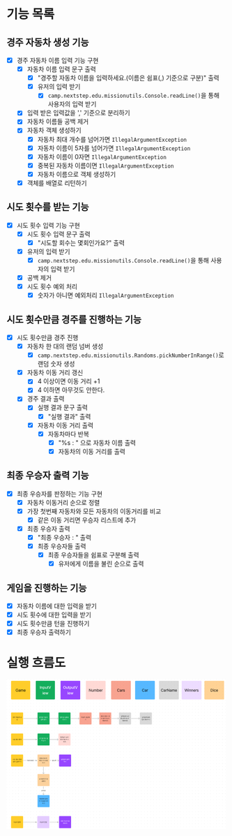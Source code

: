 # 기능 목록

## 경주 자동차 생성 기능
- [x] 경주 자동차 이름 입력 기능 구현
  - [x] 자동차 이름 입력 문구 출력
    - [x] "경주할 자동차 이름을 입력하세요.(이름은 쉼표(,) 기준으로 구분)" 출력
    - [x] 유저의 입력 받기
      - [x] `camp.nextstep.edu.missionutils.Console.readLine()`을 통해 사용자의 입력 받기
  - [x] 입력 받은 입력값을 ',' 기준으로 분리하기
  - [x] 자동차 이름들 공백 제거
  - [x] 자동차 객체 생성하기
    - [x] 자동차 최대 개수를 넘어가면  `IllegalArgumentException` 
    - [x] 자동차 이름이 5자를 넘어가면 `IllegalArgumentException`
    - [x] 자동차 이름이 0자면 `IllegalArgumentException`
    - [x] 중복된 자동차 이름이면 `IllegalArgumentException`
    - [x] 자동차 이름으로 객체 생성하기
  - [x] 객체를 배열로 리턴하기

## 시도 횟수를 받는 기능
- [x] 시도 횟수 입력 기능 구현
  - [x] 시도 횟수 입력 문구 출력
    - [x] "시도할 회수는 몇회인가요?" 출력
  - [x] 유저의 입력 받기
    - [x] `camp.nextstep.edu.missionutils.Console.readLine()`을 통해 사용자의 입력 받기
  - [x] 공백 제거
  - [x] 시도 횟수 예외 처리
    - [x] 숫자가 아니면 예외처리 `IllegalArgumentException`

## 시도 횟수만큼 경주를 진행하는 기능
- [x] 시도 횟수만큼 경주 진행
  - [x] 자동차 한 대의 랜덤 넘버 생성
    - [x] `camp.nextstep.edu.missionutils.Randoms.pickNumberInRange()`로 랜덤 숫자 생성
  - [x] 자동차 이동 거리 갱신
    - [x] 4 이상이면 이동 거리 +1
    - [x] 4 이하면 아무것도 안한다.
  - [x] 경주 결과 출력
    - [x] 실행 결과 문구 출력
      - [x] "실행 결과" 출력
    - [x] 자동차 이동 거리 출력
      - [x] 자동차마다 반복
        - [x] "%s : " 으로 자동차 이름 출력
        - [x] 자동차의 이동 거리를 출력

## 최종 우승자 출력 기능
- [x] 최종 우승자를 판정하는 기능 구현
  - [x] 자동차 이동거리 순으로 정렬
  - [x] 가장 첫번째 자동차와 모든 자동차의 이동거리를 비교
    - [x] 같은 이동 거리면 우승자 리스트에 추가
  - [x] 최종 우승자 출력
    - [x] "최종 우승자 : " 출력
    - [x] 최종 우승자들 출력
      - [x] 최종 우승자들을 쉼표로 구분해 출력
        - [x] 유저에게 이름을 불린 순으로 출력

## 게임을 진행하는 기능
- [x] 자동차 이름에 대한 입력을 받기
- [x] 시도 횟수에 대한 입력을 받기
- [x] 시도 횟수만큼 턴을 진행하기
- [x] 최종 우승자 출력하기 

# 실행 흐름도
![img.png](flowchart.png)
